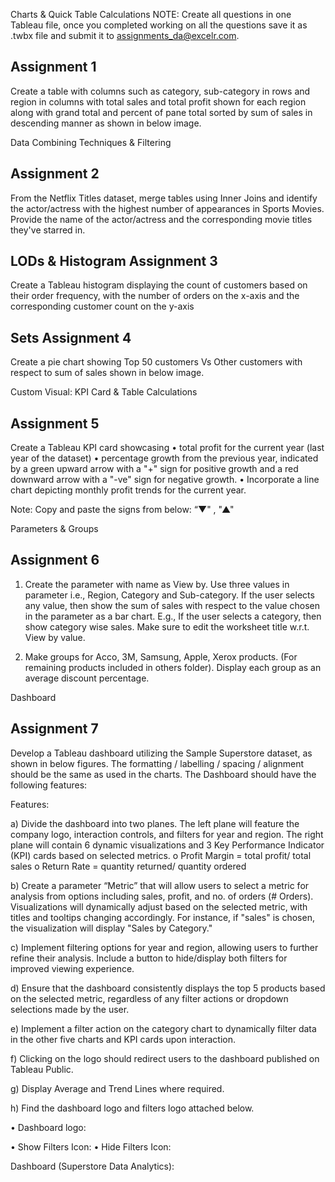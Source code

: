 Charts & Quick Table Calculations
NOTE: Create all questions in one Tableau file, once you completed working on all the questions save it as .twbx file and submit it to assignments_da@excelr.com.

Assignment 1
---

Create a table with columns such as category, sub-category in rows and region in columns with total sales and total profit shown for each region along with grand total and percent of pane total sorted by sum of sales in descending manner as shown in below image.
 



Data Combining Techniques & Filtering

Assignment 2
---
From the Netflix Titles dataset, merge tables using Inner Joins and identify the actor/actress with the highest number of appearances in Sports Movies. Provide the name of the actor/actress and the corresponding movie titles they've starred in.




LODs & Histogram
Assignment 3
---
Create a Tableau histogram displaying the count of customers based on their order frequency, with the number of orders on the x-axis and the corresponding customer count on the y-axis
 

Sets
Assignment 4
---
Create a pie chart showing Top 50 customers Vs Other customers with respect to sum of sales shown in below image.

 
Custom Visual: KPI Card & Table Calculations

Assignment 5
---
Create a Tableau KPI card showcasing 
•	total profit for the current year (last year of the dataset)
•	percentage growth from the previous year, indicated by a green upward arrow with a "+" sign for positive growth and a red downward arrow with a "-ve" sign for negative growth.
•	Incorporate a line chart depicting monthly profit trends for the current year. 

Note: 
Copy and paste the signs from below:
“▼"  , "▲" 
 

Parameters & Groups

Assignment 6
---
1) Create the parameter with name as View by. Use three values in parameter i.e., Region, Category and Sub-category. If the user selects any value, then show the sum of sales with respect to the value chosen in the parameter as a bar chart. E.g., If the user selects a category, then show category wise sales. Make sure to edit the worksheet title w.r.t. View by value.

2) Make groups for Acco, 3M, Samsung, Apple, Xerox products. (For remaining products included in others folder). Display each group as an average discount percentage.

Dashboard

Assignment 7
---
Develop a Tableau dashboard utilizing the Sample Superstore dataset, as shown in below figures. The formatting / labelling / spacing / alignment should be the same as used in the charts. The Dashboard should have the following features:

Features:

a)	Divide the dashboard into two planes. The left plane will feature the company logo, interaction controls, and filters for year and region. The right plane will contain 6 dynamic visualizations and 3 Key Performance Indicator (KPI) cards based on selected metrics.
o	Profit Margin = total profit/ total sales
o	Return Rate = quantity returned/ quantity ordered

b)	Create a parameter “Metric” that will allow users to select a metric for analysis from options including sales, profit, and no. of orders (# Orders). Visualizations will dynamically adjust based on the selected metric, with titles and tooltips changing accordingly. For instance, if "sales" is chosen, the visualization will display "Sales by Category."
  


c)	Implement filtering options for year and region, allowing users to further refine their analysis. Include a button to hide/display both filters for improved viewing experience.
  

d)	Ensure that the dashboard consistently displays the top 5 products based on the selected metric, regardless of any filter actions or dropdown selections made by the user.

e)	Implement a filter action on the category chart to dynamically filter data in the other five charts and KPI cards upon interaction. 

f)	Clicking on the logo should redirect users to the dashboard published on Tableau Public.

g)	Display Average and Trend Lines where required.

h)	Find the dashboard logo and filters logo attached below.

•	Dashboard logo:
 

	


•	Show Filters Icon: 	•	Hide Filters Icon: 

                                                                                 
   
Dashboard (Superstore Data Analytics): 




















